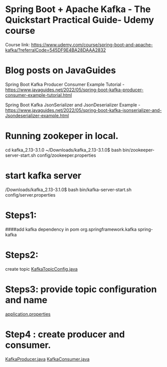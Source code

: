 # Spring Boot + Apache Kafka - The Quickstart Practical Guide- Udemy course

Course link: https://www.udemy.com/course/spring-boot-and-apache-kafka/?referralCode=545DF9E4BA28DAAA2832

# Blog posts on JavaGuides
Spring Boot Kafka Producer Consumer Example Tutorial - https://www.javaguides.net/2022/05/spring-boot-kafka-producer-consumer-example-tutorial.html

Spring Boot Kafka JsonSerializer and JsonDeserializer Example - https://www.javaguides.net/2022/05/spring-boot-kafka-jsonserializer-and-Jsondeserializer-example.html


# Running zookeper in local.
cd kafka_2.13-3.1.0
~/Downloads/kafka_2.13-3.1.0$ bash bin/zookeeper-server-start.sh config/zookeeper.properties

# start kafka server 

/Downloads/kafka_2.13-3.1.0$ bash bin/kafka-server-start.sh config/server.properties 

# Steps1:

####add kafka dependency in pom
<dependency>
<groupId>org.springframework.kafka</groupId>
<artifactId>spring-kafka</artifactId>
</dependency>

# Steps2:
create topic [KafkaTopicConfig.java](springboot-kafka-tutorial/src/main/java/net/javaguides/springboot/config/KafkaTopicConfig.java)

# Steps3: provide topic configuration and name
[application.properties](springboot-kafka-tutorial/src/main/resources/application.properties)

# Step4 : create producer and consumer.
[KafkaProducer.java](springboot-kafka-tutorial/src/main/java/net/javaguides/springboot/kafka/KafkaProducer.java)
[KafkaConsumer.java](springboot-kafka-tutorial/src/main/java/net/javaguides/springboot/kafka/KafkaConsumer.java)